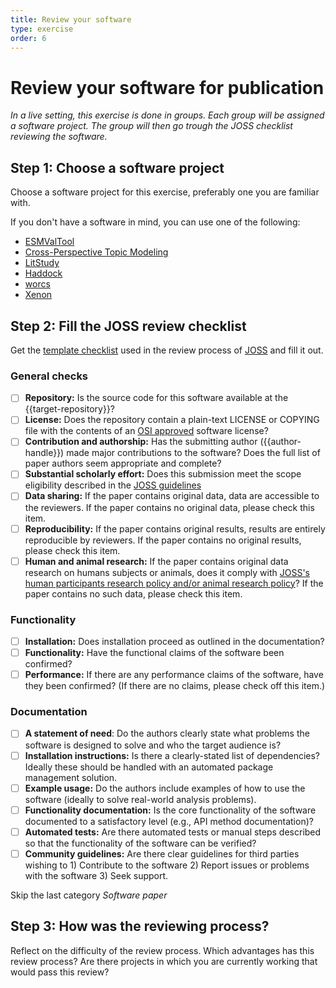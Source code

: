 ```yaml
---
title: Review your software
type: exercise
order: 6
---
```


# Review your software for publication

*In a live setting, this exercise is done in groups.
Each group will be assigned a software project.
The group will then go trough the JOSS checklist reviewing the software.*

## Step 1: Choose a software project

Choose a software project for this exercise, preferably one you are familiar with.

If you don't have a software in mind, you can use one of the following:

- [ESMValTool](https://research-software-directory.org/software/esmvaltool)
- [Cross-Perspective Topic Modeling](https://research-software-directory.org/software/cptm)
- [LitStudy](https://research-software-directory.org/software/litstudy)
- [Haddock](https://research-software-directory.org/software/haddock3)
- [worcs](https://cjvanlissa.github.io/worcs/index.html)
- [Xenon](https://research-software-directory.org/software/xenon)

## Step 2: Fill the JOSS review checklist

Get the [template checklist](https://github.com/openjournals/joss-reviews/blob/master/.buffy/templates/reviewer_checklist.md) used in the review process of [JOSS](https://joss.theoj.org/) and fill it out.

### General checks

- [ ] **Repository:** Is the source code for this software available at the {{target-repository}}?
- [ ] **License:** Does the repository contain a plain-text LICENSE or COPYING file with the contents of an [OSI approved](https://opensource.org/licenses/alphabetical) software license?
- [ ] **Contribution and authorship:** Has the submitting author ({{author-handle}}) made major contributions to the software? Does the full list of paper authors seem appropriate and complete?
- [ ] **Substantial scholarly effort:** Does this submission meet the scope eligibility described in the [JOSS guidelines](https://joss.readthedocs.io/en/latest/submitting.html#substantial-scholarly-effort)
- [ ] **Data sharing:** If the paper contains original data, data are accessible to the reviewers. If the paper contains no original data, please check this item.
- [ ] **Reproducibility:** If the paper contains original results, results are entirely reproducible by reviewers. If the paper contains no original results, please check this item.
- [ ] **Human and animal research:** If the paper contains original data research on humans subjects or animals, does it comply with [JOSS's human participants research policy and/or animal research policy](https://joss.readthedocs.io/en/latest/policies.html?highlight=animal#joss-policies)? If the paper contains no such data, please check this item.

### Functionality

- [ ] **Installation:** Does installation proceed as outlined in the documentation?
- [ ] **Functionality:** Have the functional claims of the software been confirmed?
- [ ] **Performance:** If there are any performance claims of the software, have they been confirmed? (If there are no claims, please check off this item.)

### Documentation

- [ ] **A statement of need**: Do the authors clearly state what problems the software is designed to solve and who the target audience is?
- [ ] **Installation instructions:** Is there a clearly-stated list of dependencies? Ideally these should be handled with an automated package management solution.
- [ ] **Example usage:** Do the authors include examples of how to use the software (ideally to solve real-world analysis problems).
- [ ] **Functionality documentation:** Is the core functionality of the software documented to a satisfactory level (e.g., API method documentation)?
- [ ] **Automated tests:** Are there automated tests or manual steps described so that the functionality of the software can be verified?
- [ ] **Community guidelines:** Are there clear guidelines for third parties wishing to 1) Contribute to the software 2) Report issues or problems with the software 3) Seek support.

Skip the last category *Software paper*

## Step 3: How was the reviewing process?

Reflect on the difficulty of the review process.
Which advantages has this review process?
Are there projects in which you are currently working that would pass this review?
